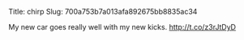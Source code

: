 Title: chirp
Slug: 700a753b7a013afa892675bb8835ac34

My new car goes really well with my new kicks. <a href="http://t.co/z3rJtDyD">http://t.co/z3rJtDyD</a>
